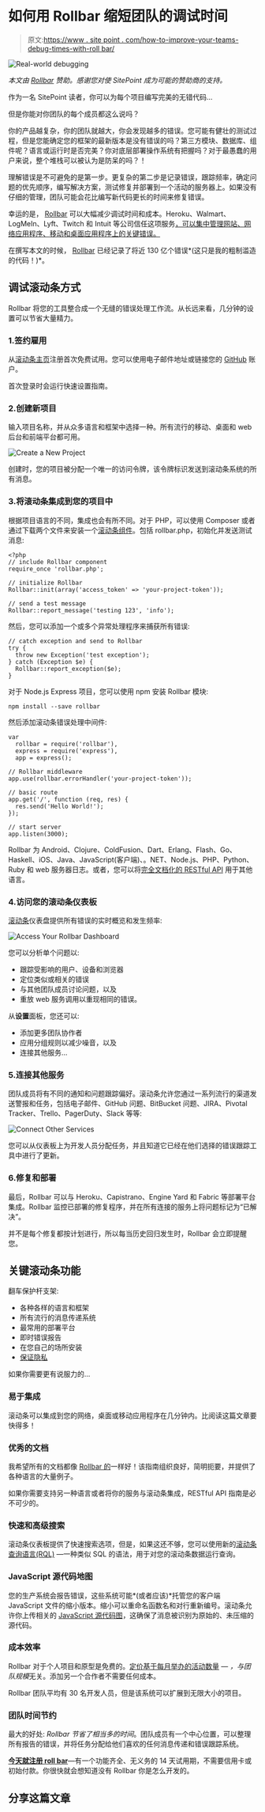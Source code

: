 # 如何用 Rollbar 缩短团队的调试时间

> 原文:[https://www . site point . com/how-to-improve-your-teams-debug-times-with-roll bar/](https://www.sitepoint.com/how-to-improve-your-teams-debugging-times-with-rollbar/)

![Real-world debugging](../Images/9d18a52cbc310f18602406cd63e7b72a.png)

*本文由 [Rollbar](https://rollbar.com/) 赞助。感谢您对使 SitePoint 成为可能的赞助商的支持。*

作为一名 SitePoint 读者，你可以为每个项目编写完美的无错代码…

但是你能对你团队的每个成员都这么说吗？

你的产品越复杂，你的团队就越大，你会发现越多的错误。您可能有健壮的测试过程，但是您能确定您的框架的最新版本是没有错误的吗？第三方模块、数据库、组件呢？语言或运行时是否完美？你对底层部署操作系统有把握吗？对于最愚蠢的用户来说，整个堆栈可以被认为是防呆的吗？！

理解错误是不可避免的是第一步。更复杂的第二步是记录错误，跟踪频率，确定问题的优先顺序，编写解决方案，测试修复并部署到一个活动的服务器上。如果没有仔细的管理，团队可能会花比编写新代码更长的时间来修复错误。

幸运的是， [Rollbar](https://rollbar.com/) 可以大幅减少调试时间和成本。Heroku、Walmart、LogMeIn、Lyft、Twitch 和 Intuit 等公司信任这项服务[，可以集中管理网站、网络应用程序、移动和桌面应用程序上的关键错误。](https://rollbar.com/customers/)

在撰写本文的时候， [Rollbar](https://rollbar.com/) 已经记录了将近 130 亿个错误*(这只是我的粗制滥造的代码！)*。

## 调试滚动条方式

Rollbar 将您的工具整合成一个无缝的错误处理工作流。从长远来看，几分钟的设置可以节省大量精力。

### 1.签约雇用

从[滚动条主页](https://rollbar.com/)注册首次免费试用。您可以使用电子邮件地址或链接您的 [GitHub](http://github.com/) 账户。

首次登录时会运行快速设置指南。

### 2.创建新项目

输入项目名称，并从众多语言和框架中选择一种。所有流行的移动、桌面和 web 后台和前端平台都可用。

![Create a New Project](../Images/13e64a2c1233901e422fa7e6436f0d24.png)

创建时，您的项目被分配一个唯一的访问令牌，该令牌标识发送到滚动条系统的所有消息。

### 3.将滚动条集成到您的项目中

根据项目语言的不同，集成也会有所不同。对于 PHP，可以使用 Composer 或者通过下载两个文件来安装一个[滚动条组件](https://github.com/rollbar/rollbar-php)。包括 rollbar.php，初始化并发送测试消息:

```
<?php
// include Rollbar component
require_once 'rollbar.php';

// initialize Rollbar
Rollbar::init(array('access_token' => 'your-project-token'));

// send a test message
Rollbar::report_message('testing 123', 'info'); 
```

然后，您可以添加一个或多个异常处理程序来捕获所有错误:

```
// catch exception and send to Rollbar
try {
  throw new Exception('test exception');
} catch (Exception $e) {
  Rollbar::report_exception($e);
} 
```

对于 Node.js Express 项目，您可以使用 npm 安装 Rollbar 模块:

```
npm install --save rollbar 
```

然后添加滚动条错误处理中间件:

```
var 
  rollbar = require('rollbar'),
  express = require('express'),
  app = express();

// Rollbar middleware
app.use(rollbar.errorHandler('your-project-token'));

// basic route
app.get('/', function (req, res) {
  res.send('Hello World!');
});

// start server
app.listen(3000); 
```

Rollbar 为 Android、Clojure、ColdFusion、Dart、Erlang、Flash、Go、Haskell、iOS、Java、JavaScript(客户端)、。NET、Node.js、PHP、Python、Ruby 和 web 服务器日志。或者，您可以将[完全文档化的 RESTful API](https://rollbar.com/docs/api/items_post/) 用于其他语言。

### 4.访问您的滚动条仪表板

[滚动条](https://rollbar.com/)仪表盘提供所有错误的实时概览和发生频率:

![Access Your Rollbar Dashboard](../Images/8f572fc0070f76d4c29f9ec12703f92d.png)

您可以分析单个问题以:

*   跟踪受影响的用户、设备和浏览器
*   定位类似或相关的错误
*   与其他团队成员讨论问题，以及
*   重放 web 服务调用以重现相同的错误。

从**设置**面板，您还可以:

*   添加更多团队协作者
*   应用分组规则以减少噪音，以及
*   连接其他服务…

### 5.连接其他服务

团队成员将有不同的通知和问题跟踪偏好。滚动条允许您通过一系列流行的渠道发送警报和任务，包括电子邮件、GitHub 问题、BitBucket 问题、JIRA、Pivotal Tracker、Trello、PagerDuty、Slack 等等:

![Connect Other Services](../Images/e42c83eb2b707cfd8f6a8b508e9976b4.png)

您可以从仪表板上为开发人员分配任务，并且知道它已经在他们选择的错误跟踪工具中进行了更新。

### 6.修复和部署

最后，Rollbar 可以与 Heroku、Capistrano、Engine Yard 和 Fabric 等部署平台集成。Rollbar 监控已部署的修复程序，并在所有连接的服务上将问题标记为“已解决”。

并不是每个修复都按计划进行，所以每当历史回归发生时，Rollbar 会立即提醒您。

## 关键滚动条功能

翻车保护杆支架:

*   各种各样的语言和框架
*   所有流行的消息传递系统
*   最常用的部署平台
*   即时错误报告
*   在您自己的场所安装
*   [保证隐私](https://rollbar.com/privacy/)

如果你需要更有说服力的…

### 易于集成

滚动条可以集成到您的网络，桌面或移动应用程序在几分钟内。比阅读这篇文章要快得多！

### 优秀的文档

我希望所有的文档都像 [Rollbar 的](https://rollbar.com/docs/)一样好！该指南组织良好，简明扼要，并提供了各种语言的大量例子。

如果你需要支持另一种语言或者将你的服务与滚动条集成，RESTful API 指南是必不可少的。

### 快速和高级搜索

滚动条仪表板提供了快速搜索选项，但是，如果这还不够，您可以使用新的[滚动条查询语言(RQL)](https://rollbar.com/docs/rql/) —一种类似 SQL 的语法，用于对您的滚动条数据运行查询。

### JavaScript 源代码地图

您的生产系统会报告错误，这些系统可能*(或者应该)*托管您的客户端 JavaScript 文件的缩小版本。缩小可以重命名函数名和对行重新编号。滚动条允许你上传相关的 [JavaScript 源代码图](https://rollbar.com/docs/source-maps/)，这确保了消息被识别为原始的、未压缩的源代码。

### 成本效率

Rollbar 对于个人项目和原型是免费的。[定价基于每月举办的活动数量](https://rollbar.com/pricing/) — *，与团队规模*无关。添加另一个合作者不需要任何成本。

Rollbar 团队平均有 30 名开发人员，但是该系统可以扩展到无限大小的项目。

### 团队时间节约

最大的好处: *Rollbar 节省了相当多的时间*。团队成员有一个中心位置，可以整理所有报告的错误，并将任务分配给他们喜欢的任何消息传递和错误跟踪系统。

**[今天就注册 roll bar](https://rollbar.com/)**—有一个功能齐全、无义务的 14 天试用期，不需要信用卡或初始付款。你很快就会想知道没有 Rollbar 你是怎么开发的。

## 分享这篇文章